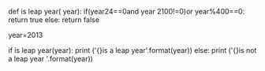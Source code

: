 def is leap year( year):
if(year24==0and year 2100!=0)or year%400==0:
return true
else:
return false

year=2013

if is leap year(year):
print ('{}is a leap year'.format(year))
else:
print ('{}is not a leap year '.format(year))
